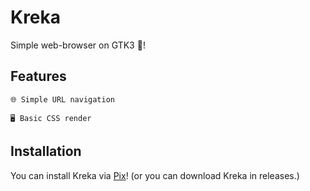 # Kreka

Simple web-browser on GTK3 👣!

## Features

    🌐 Simple URL navigation

    🖥️ Basic CSS render

## Installation

You can install Kreka via [Pix](https://github.com/progwi0/pix)!
(or you can download Kreka in releases.)
